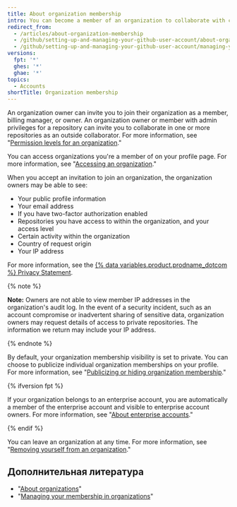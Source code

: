 ```yaml
---
title: About organization membership
intro: You can become a member of an organization to collaborate with coworkers or open-source contributors across many repositories at once.
redirect_from:
  - /articles/about-organization-membership
  - /github/setting-up-and-managing-your-github-user-account/about-organization-membership
  - /github/setting-up-and-managing-your-github-user-account/managing-your-membership-in-organizations/about-organization-membership
versions:
  fpt: '*'
  ghes: '*'
  ghae: '*'
topics:
  - Accounts
shortTitle: Organization membership
---
```


An organization owner can invite you to join their organization as a member, billing manager, or owner. An organization owner or member with admin privileges for a repository can invite you to collaborate in one or more repositories as an outside collaborator. For more information, see "[Permission levels for an organization](/articles/permission-levels-for-an-organization)."

You can access organizations you're a member of on your profile page. For more information, see "[Accessing an organization](/articles/accessing-an-organization)."

When you accept an invitation to join an organization, the organization owners may be able to see:

- Your public profile information
- Your email address
- If you have two-factor authorization enabled
- Repositories you have access to within the organization, and your access level
- Certain activity within the organization
- Country of request origin
- Your IP address

For more information, see the <a href="/articles/github-privacy-statement/" class="dotcom-only">{% data variables.product.prodname_dotcom %} Privacy Statement</a>.

  {% note %}

  **Note:** Owners are not able to view member IP addresses in the organization's audit log. In the event of a security incident, such as an account compromise or inadvertent sharing of sensitive data, organization owners may request details of access to private repositories. The information we return may include your IP address.

  {% endnote %}

By default, your organization membership visibility is set to private. You can choose to publicize individual organization memberships on your profile. For more information, see "[Publicizing or hiding organization membership](/articles/publicizing-or-hiding-organization-membership)."

{% ifversion fpt %}

If your organization belongs to an enterprise account, you are automatically a member of the enterprise account and visible to enterprise account owners. For more information, see "[About enterprise accounts](/articles/about-enterprise-accounts)."

{% endif %}

You can leave an organization at any time. For more information, see "[Removing yourself from an organization](/articles/removing-yourself-from-an-organization)."

## Дополнительная литература

- "[About organizations](/articles/about-organizations)"
- "[Managing your membership in organizations](/articles/managing-your-membership-in-organizations)"
